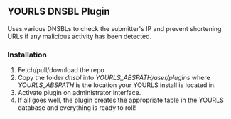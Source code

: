 ## YOURLS DNSBL Plugin ##

Uses various DNSBLs to check the submitter's IP and prevent shortening URLs if any malicious activity has been detected.

### Installation ###

1. Fetch/pull/download the repo
2. Copy the folder _dnsbl_ into _YOURLS_ABSPATH/user/plugins_ where _YOURLS_ABSPATH_ is the location your YOURLS install is located in.
3. Activate plugin on administrator interface.
4. If all goes well, the plugin creates the appropriate table in the YOURLS database and everything is ready to roll!
